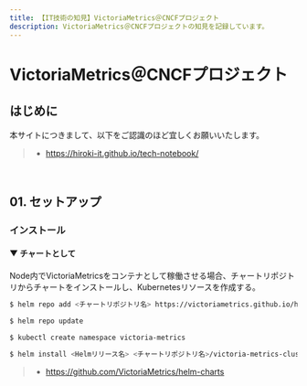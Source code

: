 ```yaml
---
title: 【IT技術の知見】VictoriaMetrics＠CNCFプロジェクト
description: VictoriaMetrics＠CNCFプロジェクトの知見を記録しています。
---
```


# VictoriaMetrics＠CNCFプロジェクト

## はじめに

本サイトにつきまして、以下をご認識のほど宜しくお願いいたします。

> - https://hiroki-it.github.io/tech-notebook/

<br>

## 01. セットアップ

### インストール

#### ▼ チャートとして

Node内でVictoriaMetricsをコンテナとして稼働させる場合、チャートリポジトリからチャートをインストールし、Kubernetesリソースを作成する。

```bash
$ helm repo add <チャートリポジトリ名> https://victoriametrics.github.io/helm-charts/

$ helm repo update

$ kubectl create namespace victoria-metrics

$ helm install <Helmリリース名> <チャートリポジトリ名>/victoria-metrics-cluster -n victoria-metrics --version <バージョンタグ>
```

> - https://github.com/VictoriaMetrics/helm-charts

<br>
